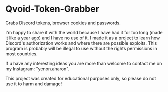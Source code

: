 # Qvoid-Token-Grabber
 
 Grabs Discord tokens, browser cookies and passwords. 
 
 I'm happy to share it with the world because I have had it for too long (made it like a year ago) and I have no use of it.
 I made it as a project to learn how Discord's authorization works and where there are possible exploits.
 This program is probably will be illegal to use without the rights permissions in most countries.
 
 If u have any interesting ideas you are more than welcome to contact me on my Instagram: "yenon.aharon".
 
 This project was created for educational purposes only, so please do not use it to harm and damage!
